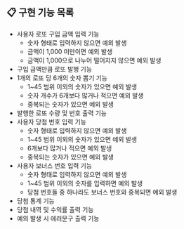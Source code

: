 ## 📋 구현 기능 목록

- 사용자 로또 구입 금액 입력 기능
  - 숫자 형태로 입력하지 않으면 예외 발생
  - 금액이 1,000 미만이면 예외 발생
  - 금액이 1,000으로 나누어 떨어지지 않으면 예외 발생
- 구입 금액만큼 로또 발행 기능
- 1개의 로또 당 6개의 숫자 뽑기 기능
  - 1~45 범위 이외의 숫자가 있으면 예외 발생
  - 숫자 개수가 6개보다 많거나 적으면 예외 발생
  - 중복되는 숫자가 있으면 예외 발생
- 발행한 로또 수량 및 번호 출력 기능
- 사용자 당첨 번호 입력 기능
  - 숫자 형태로 입력하지 않으면 예외 발생
  - 1~45 범위 이외의 숫자가 있으면 예외 발생
  - 6개보다 많거나 적으면 예외 발생
  - 중복되는 숫자가 있으면 예외 발생
- 사용자 보너스 번호 입력 기능
  - 숫자 형태로 입력하지 않으면 예외 발생
  - 1~45 범위 이외의 숫자를 입력하면 예외 발생
  - 당첨 번호들 중 하나라도 보너스 번호와 중복되면 예외 발생
- 당첨 통계 기능
- 당첨 내역 및 수익률 출력 기능
- 예외 발생 시 에러문구 출력 기능